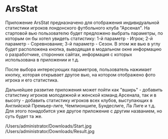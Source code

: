 # ArsStat

Приложение ArsStat предназначено для отображения индивидуальной статистики игроков лондонского футбольного клуба "Арсенал". На стартовой вью пользователю будет предложено выбрать параметры, по которым он бы хотел увидеть статистику: 1-й параметр - Игрок; 2-й параметр - Соревнование; 3-й параметр - Сезон. В этом же вью в углу будет расположена кнопка, выводящая в модальном окне информацию о разработчике, сторонних сайтах, информация с которых использована в приложении и т.д.

После выбора интересующих параметров, пользователь нажимает кнопку, которая открывает другое вью, на котором отображено фото игрока и его статистика. 

Дальнейшее развитие приложения может пойти как "вширь" - добавить статистику игроков молодежной и женской команд Арсенала, так и в высоту - добавить статистику игроков всех клубов, выступающих в Английской Премьер-лиге, Чемпионшипе, Бундеслиге, Ла Лиге и т.д. Для этого понадобится уже другое приложение с другим названием, но суть будет та же.

/Users/administrator/Downloads/Start.jpg
/Users/administrator/Downloads/Result.jpg
